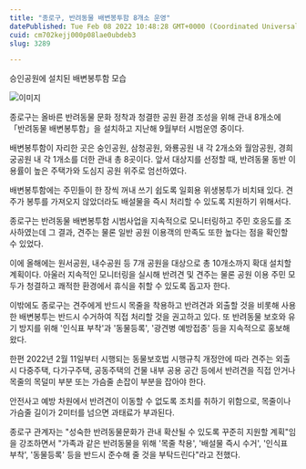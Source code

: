 ```yaml
---
title: "종로구, 반려동물 배변봉투함 8개소 운영"
datePublished: Tue Feb 08 2022 10:48:28 GMT+0000 (Coordinated Universal Time)
cuid: cm702kejj000p08lae0ubdeb3
slug: 3289

---
```



승인공원에 설치된 배변봉투함 모습

![이미지](https://cdn.hashnode.com/res/hashnode/image/upload/v1739253395795/14186edc-1fe5-4e44-b882-33dd7c1ad061.jpeg)

종로구는 올바른 반려동물 문화 정착과 청결한 공원 환경 조성을 위해 관내 8개소에 「반려동물 배변봉투함」을 설치하고 지난해 9월부터 시범운영 중이다.

배변봉투함이 자리한 곳은 숭인공원, 삼청공원, 와룡공원 내 각 2개소와 월암공원, 경희궁공원 내 각 1개소를 더한 관내 총 8곳이다. 앞서 대상지를 선정할 때, 반려동물 동반 이용률이 높은 주택가와 도심지 공원 위주로 엄선하였다.

배변봉투함에는 주민들이 한 장씩 꺼내 쓰기 쉽도록 일회용 위생봉투가 비치돼 있다. 견주가 봉투를 가져오지 않았더라도 배설물을 즉시 처리할 수 있도록 지원하기 위해서다.

종로구는 반려동물 배변봉투함 시범사업을 지속적으로 모니터링하고 주민 호응도를 조사하였는데 그 결과, 견주는 물론 일반 공원 이용객의 만족도 또한 높다는 점을 확인할 수 있었다.

이에 올해에는 원서공원, 내수공원 등 7개 공원을 대상으로 총 10개소까지 확대 설치할 계획이다. 아울러 지속적인 모니터링을 실시해 반려견 및 견주는 물론 공원 이용 주민 모두가 청결하고 쾌적한 환경에서 휴식을 취할 수 있도록 돕고자 한다.

이밖에도 종로구는 견주에게 반드시 목줄을 착용하고 반려견과 외출할 것을 비롯해 사용한 배변봉투는 반드시 수거하여 직접 처리할 것을 권고하고 있다. 또 반려동물 보호와 유기 방지를 위해 '인식표 부착'과 '동물등록', '광견병 예방접종' 등을 지속적으로 홍보해 왔다.

한편 2022년 2월 11일부터 시행되는 동물보호법 시행규칙 개정안에 따라 견주는 외출 시 다중주택, 다가구주택, 공동주택의 건물 내부 공용 공간 등에서 반려견을 직접 안거나 목줄의 목덜미 부분 또는 가슴줄 손잡이 부분을 잡아야 한다.

안전사고 예방 차원에서 반려견이 이동할 수 없도록 조치를 취하기 위함으로, 목줄이나 가슴줄 길이가 2미터를 넘으면 과태료가 부과된다.

종로구 관계자는 "성숙한 반려동물문화가 관내 확산될 수 있도록 꾸준히 지원할 계획"임을 강조하면서 "가족과 같은 반려동물을 위해 '목줄 착용', '배설물 즉시 수거', '인식표 부착', '동물등록' 등을 반드시 준수해 줄 것을 부탁드린다"라고 전했다.
